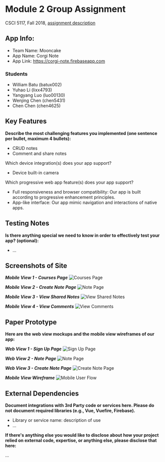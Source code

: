 # Module 2 Group Assignment

CSCI 5117, Fall 2018, [assignment description](https://docs.google.com/document/d/1NN_rCSks6TT1TS7TaVXFsRIBCYeqs5MUa4ijEN-Vhoo/edit)

## App Info:

* Team Name: Mooncake
* App Name: Corgi Note
* App Link: <https://corgi-note.firebaseapp.com>

### Students

* William Batu (batux002)
* Yuhao Li (lixx4793)
* Yangyang Luo (luo00130)
* Wenjing Chen (chen5431)
* Chen Chen (chen4625)


## Key Features

**Describe the most challenging features you implemented
(one sentence per bullet, maximum 4 bullets):**

* CRUD notes
* Comment and share notes

Which device integration(s) does your app support?

* Device built-in camera

Which progressive web app feature(s) does your app support?

* Full responsiveness and browser compatibility: Our app is built according to progressive enhancement principles.
* App-like interface: Our app mimic navigation and interactions of native apps.



## Testing Notes

**Is there anything special we need to know in order to effectively test your app? (optional):**

* ...


## Screenshots of Site

<!-- **[Add a screenshot of each key page (maximum 4)](https://stackoverflow.com/questions/10189356/how-to-add-screenshot-to-readmes-in-github-repository)
along with a very brief caption:**

![](https://media.giphy.com/media/o0vwzuFwCGAFO/giphy.gif) -->

***Mobile View 1 - Courses Page***
![Courses Page](/screenshot/1_courses.jpeg?raw=true "Courses Page") <!-- .element width="50%" -->

***Mobile View 2 - Create Note Page***
![Note Page](/screenshot/2_createNote.png?raw=true "Note Page") <!-- .element width="50%" -->

***Mobile View 3 - View Shared Notes***
![View Shared Notes](/screenshot/3_sharedNotes.jpeg?raw=true "View Shared Notes") <!-- .element width="50%" -->

***Mobile View 4 - View Comments***
![View Comments](/screenshot/4_viewComments.png?raw=true "View Comments") <!-- .element width="50%" -->


## Paper Prototype

<!-- **[Add images/photos that show your paper prototype (maximum 4)](https://stackoverflow.com/questions/10189356/how-to-add-screenshot-to-readmes-in-github-repository) along with a very brief caption:** -->

<!-- ![](https://media.giphy.com/media/26ufnwz3wDUli7GU0/giphy.gif) -->


**Here are the web view mockups and the mobile view wireframes of our app:**

***Web View 1 - Sign Up Page***
![Sign Up Page](/prototype/1_signUpPage.png?raw=true "Sign Up Page")

***Web View 2 - Note Page***
![Note Page](/prototype/2_notePage.png?raw=true "Note Page")

***Web View 3 - Create Note Page***
![Create Note Page](/prototype/3_createNotePage.png?raw=true "Create Note Page")

***Mobile View Wireframe***
![Mobile User Flow](/prototype/mobile_overveiw.png?raw=true "Mobile User Flow")

## External Dependencies

**Document integrations with 3rd Party code or services here.
Please do not document required libraries (e.g., Vue, Vuefire, Firebase).**

* Library or service name: description of use
* ...

**If there's anything else you would like to disclose about how your project
relied on external code, expertise, or anything else, please disclose that
here:**

...
